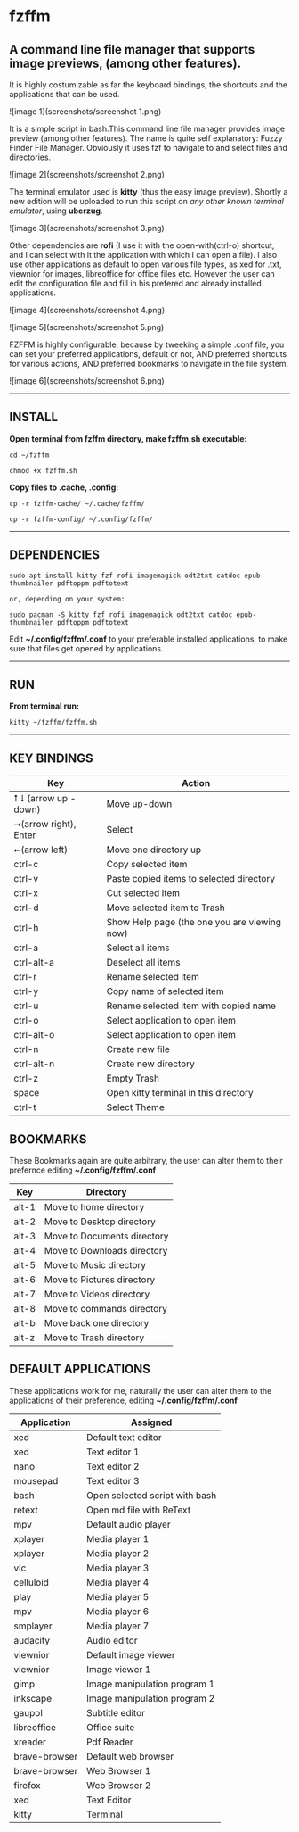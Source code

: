 # fzffm

## A command line file manager that supports image previews, (among other features). 

It is highly costumizable as far the keyboard bindings, the shortcuts and the applications that can be used.

![image 1](screenshots/screenshot 1.png)

It is a simple script in bash.This command line file manager provides image preview (among other features). The name is quite self explanatory: Fuzzy Finder File Manager. Obviously it uses fzf to navigate to and select files and directories.

![image 2](screenshots/screenshot 2.png)

 The terminal emulator used is **kitty** (thus the easy image preview).
Shortly a new edition will be uploaded to run this script on *any  other known terminal emulator*, using **uberzug**.

![image 3](screenshots/screenshot 3.png)

Other dependencies are **rofi** (I use it with the open-with(ctrl-o) shortcut, and I can select with it the application with which I can open a file). I also use other applications as default to open various file types, as xed for .txt, viewnior for images, libreoffice for office files etc. However the user can edit the configuration file and  fill in his prefered and already installed applications.  

![image 4](screenshots/screenshot 4.png)

![image 5](screenshots/screenshot 5.png)


FZFFM is highly configurable, because by tweeking a simple .conf file, you can set your preferred applications, default or not, AND preferred shortcuts for various actions, AND preferred bookmarks to navigate in the file system.

![image 6](screenshots/screenshot 6.png)

---

## INSTALL


**Open terminal from fzffm directory, make fzffm.sh executable:**

    cd ~/fzffm

    chmod +x fzffm.sh


**Copy files to .cache, .config:**

    cp -r fzffm-cache/ ~/.cache/fzffm/

    cp -r fzffm-config/ ~/.config/fzffm/

    
---


## DEPENDENCIES

    sudo apt install kitty fzf rofi imagemagick odt2txt catdoc epub-thumbnailer pdftoppm pdftotext
    
    or, depending on your system: 
    
    sudo pacman -S kitty fzf rofi imagemagick odt2txt catdoc epub-thumbnailer pdftoppm pdftotext

Edit **~/.config/fzffm/.conf** to your preferable installed applications, to make sure that files get opened by applications.

---

## RUN

 **From terminal run:**

    kitty ~/fzffm/fzffm.sh 
---
## KEY BINDINGS





| Key    |   Action   |
|-----|-----|
|  ⭡ ⭣ (arrow up - down)    |   Move up-down |
| ⭢(arrow right), Enter     | Select    |
| ⭠(arrow left)     |  Move one directory up    |
|  ctrl-c    |   Copy selected item   |
|  ctrl-v    |   Paste copied items to selected directory  |
| ctrl-x  |   Cut selected item  |
|   ctrl-d   |   Move selected item to Trash  |
|  ctrl-h    |   Show Help page (the one you are viewing now)   |
|  ctrl-a    |  Select all items   |
|   ctrl-alt-a   |   Deselect all items   |
| ctrl-r  |          Rename selected item |
| ctrl-y  |       Copy name of selected item |
| ctrl-u  |     Rename selected item with copied name |
| ctrl-o  |       Select application to open item|
| ctrl-alt-o |   Select application to open item |
| ctrl-n  |   Create new file  |
| ctrl-alt-n | Create new directory|
| ctrl-z  |     Empty Trash|
| space   |    Open kitty terminal in this directory   |
| ctrl-t   |          Select Theme |

##  BOOKMARKS

These Bookmarks again are quite arbitrary, the user can alter them to their prefernce editing **~/.config/fzffm/.conf**

| Key    |   Directory|
|-----|-----|
| alt-1   |           Move to home directory|
| alt-2   |       Move to Desktop directory |
| alt-3   |     Move to Documents directory |
| alt-4   |    Move to Downloads directory  |
| alt-5   |         Move to Music directory |
| alt-6   |      Move to Pictures directory |
| alt-7   |         Move to Videos directory |
| alt-8   |       Move to commands directory |
| alt-b   |            Move back one directory|
| alt-z   |           Move to Trash directory |
 
##  DEFAULT APPLICATIONS

These applications work for me, naturally the user can alter them to the applications of their preference, editing **~/.config/fzffm/.conf**

| Application| Assigned |
|    ------  |  ------  |
| xed   |   Default text editor|
| xed   |        Text editor 1 |
| nano    |      Text editor 2 |
| mousepad   |   Text editor 3 |
| bash  |        Open selected script with bash |
| retext  |     Open md file with ReText |
| mpv   |      Default audio player |
| xplayer |     Media player 1 |
| xplayer |     Media player 2 |
| vlc     |      Media player 3|
| celluloid  |  Media player 4 |
| play      |    Media player 5|
| mpv       |    Media player 6|
| smplayer   |   Media player 7|
| audacity   |   Audio editor  |
| viewnior   |  Default image viewer |
| viewnior   |    Image viewer 1 |
| gimp       |    Image manipulation program 1 |
| inkscape   |    Image manipulation program 2 |
| gaupol     |    Subtitle editor|
| libreoffice|  Office suite   |
| xreader    |      Pdf Reader |
| brave-browser |  Default web browser |
| brave-browser  | Web Browser 1|
| firefox    |     Web Browser 2 |
| xed     |        Text Editor |
| kitty   |    Terminal |
